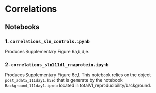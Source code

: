 # Correlations

## Notebooks

### 1. `correlations_sln_controls.ipynb`
Produces Supplementary Figure 6a,b,d,e.

### 2. `correlations_sln111d1_rnaprotein.ipynb`
Produces Supplementary Figure 6c,f.
This notebook relies on the object `post_adata_111day1.h5ad` that is generate by the notebook `Background_111day1.ipynb` located in totalVI_reproducibility/background.
